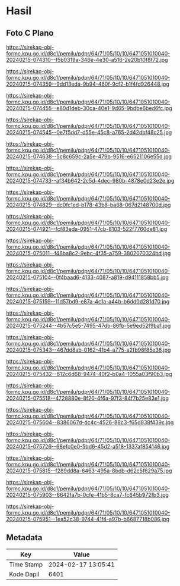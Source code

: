 # Hasil

## Foto C Plano

https://sirekap-obj-formc.kpu.go.id/d8c1/pemilu/pdpr/64/71/05/10/10/6471051010040-20240215-074310--f5b0319a-346e-4e30-a516-2e20b10f8f72.jpg

https://sirekap-obj-formc.kpu.go.id/d8c1/pemilu/pdpr/64/71/05/10/10/6471051010040-20240215-074359--9dd13eda-9b94-460f-9cf2-b1f4fd926448.jpg

https://sirekap-obj-formc.kpu.go.id/d8c1/pemilu/pdpr/64/71/05/10/10/6471051010040-20240215-074455--e80d1deb-30ca-40e1-9d65-9bdbe6bed6fc.jpg

https://sirekap-obj-formc.kpu.go.id/d8c1/pemilu/pdpr/64/71/05/10/10/6471051010040-20240215-074545--0e7f5dd7-d55e-45c8-a765-2d42dbf48c25.jpg

https://sirekap-obj-formc.kpu.go.id/d8c1/pemilu/pdpr/64/71/05/10/10/6471051010040-20240215-074638--5c8c659c-2a5e-479b-9516-e6521106e55d.jpg

https://sirekap-obj-formc.kpu.go.id/d8c1/pemilu/pdpr/64/71/05/10/10/6471051010040-20240215-074733--af34b642-2c5d-4dec-980b-4878e0d23e2e.jpg

https://sirekap-obj-formc.kpu.go.id/d8c1/pemilu/pdpr/64/71/05/10/10/6471051010040-20240215-074829--dc0fc1ed-b178-43b8-ba68-067d2148700d.jpg

https://sirekap-obj-formc.kpu.go.id/d8c1/pemilu/pdpr/64/71/05/10/10/6471051010040-20240215-074921--fcf83eda-0951-47cb-8103-522f7760de81.jpg

https://sirekap-obj-formc.kpu.go.id/d8c1/pemilu/pdpr/64/71/05/10/10/6471051010040-20240215-075011--f48ba8c2-9ebc-4f35-a759-3802070324bd.jpg

https://sirekap-obj-formc.kpu.go.id/d8c1/pemilu/pdpr/64/71/05/10/10/6471051010040-20240215-075104--0f4baad6-4133-4087-a819-d94111858bb5.jpg

https://sirekap-obj-formc.kpu.go.id/d8c1/pemilu/pdpr/64/71/05/10/10/6471051010040-20240215-075159--11d57bd9-e87a-4c1a-a44b-b6dd0d281d70.jpg

https://sirekap-obj-formc.kpu.go.id/d8c1/pemilu/pdpr/64/71/05/10/10/6471051010040-20240215-075244--4b57c5e5-7495-47db-86fb-5e9ed52f9ba1.jpg

https://sirekap-obj-formc.kpu.go.id/d8c1/pemilu/pdpr/64/71/05/10/10/6471051010040-20240215-075343--467dd8ab-0162-41b4-a775-a2fb98f85e36.jpg

https://sirekap-obj-formc.kpu.go.id/d8c1/pemilu/pdpr/64/71/05/10/10/6471051010040-20240215-075432--612c6d68-9474-40f2-b0a4-1055a03f90b3.jpg

https://sirekap-obj-formc.kpu.go.id/d8c1/pemilu/pdpr/64/71/05/10/10/6471051010040-20240215-075518--4728880e-8f20-4f6a-97f3-84f7b25e83e1.jpg

https://sirekap-obj-formc.kpu.go.id/d8c1/pemilu/pdpr/64/71/05/10/10/6471051010040-20240215-075604--8386067d-dc4c-4526-88c3-f65d838f439c.jpg

https://sirekap-obj-formc.kpu.go.id/d8c1/pemilu/pdpr/64/71/05/10/10/6471051010040-20240215-075726--68efc0e0-5bd6-45d2-a518-1337af854146.jpg

https://sirekap-obj-formc.kpu.go.id/d8c1/pemilu/pdpr/64/71/05/10/10/6471051010040-20240215-075815--f289dd8a-6463-495a-8bdb-d62c5f629a75.jpg

https://sirekap-obj-formc.kpu.go.id/d8c1/pemilu/pdpr/64/71/05/10/10/6471051010040-20240215-075903--6642fa7b-0cfe-41b5-8ca7-fc645b972fb3.jpg

https://sirekap-obj-formc.kpu.go.id/d8c1/pemilu/pdpr/64/71/05/10/10/6471051010040-20240215-075951--1ea52c38-9744-41f4-a97b-b6687718b086.jpg


## Metadata

| Key        | Value               |
| ---------- | ------------------- |
| Time Stamp | 2024-02-17 13:05:41 |
| Kode Dapil | 6401                |




